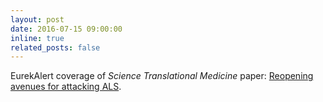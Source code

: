 ```yaml
---
layout: post
date: 2016-07-15 09:00:00
inline: true
related_posts: false
---
```


EurekAlert coverage of _Science Translational Medicine_ paper: [Reopening avenues for attacking ALS](https://www.eurekalert.org/news-releases/553888).
